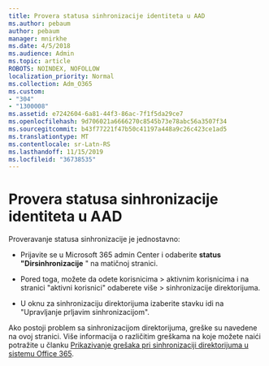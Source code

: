 ```yaml
---
title: Provera statusa sinhronizacije identiteta u AAD
ms.author: pebaum
author: pebaum
manager: mnirkhe
ms.date: 4/5/2018
ms.audience: Admin
ms.topic: article
ROBOTS: NOINDEX, NOFOLLOW
localization_priority: Normal
ms.collection: Adm_O365
ms.custom:
- "304"
- "1300008"
ms.assetid: e7242604-6a81-44f3-86ac-7f1f5da29ce7
ms.openlocfilehash: 9d706021a6666270c8545b73e78abc56a3507f34
ms.sourcegitcommit: b43f77221f47b50c41197a448a9c26c423ce1ad5
ms.translationtype: MT
ms.contentlocale: sr-Latn-RS
ms.lasthandoff: 11/15/2019
ms.locfileid: "36738535"
---
```

# <a name="check-aad-identity-sync-status"></a>Provera statusa sinhronizacije identiteta u AAD

Proveravanje statusa sinhronizacije je jednostavno:
  
- Prijavite se u Microsoft 365 admin Center i odaberite **status "Dirsinhronizacije** " na matičnoj stranici.

- Pored toga, možete da odete korisnicima \> aktivnim korisnicima i na stranici "aktivni korisnici" odaberete više \> sinhronizacije direktorijuma.

- U oknu za sinhronizaciju direktorijuma izaberite stavku idi na "Upravljanje prljavim sinhronizacijom".

Ako postoji problem sa sinhronizacijom direktorijuma, greške su navedene na ovoj stranici. Više informacija o različitim greškama na koje možete naići potražite u članku [Prikazivanje grešaka pri sinhronizaciji direktorijuma u sistemu Office 365](https://docs.microsoft.com//office365/enterprise/identify-directory-synchronization-errors).
  